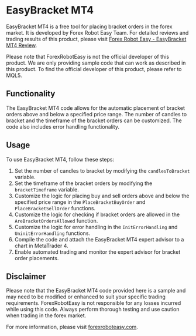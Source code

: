 # EasyBracket MT4

EasyBracket MT4 is a free tool for placing bracket orders in the forex market. It is developed by Forex Robot Easy Team. For detailed reviews and trading results of this product, please visit [Forex Robot Easy - EasyBracket MT4 Review](https://forexroboteasy.com/forex-robot-review/easybracket-mt4-review-free-tool-for-forex-bracket-orders/).

Please note that ForexRobotEasy is not the official developer of this product. We are only providing sample code that can work as described in this product. To find the official developer of this product, please refer to MQL5.

## Functionality

The EasyBracket MT4 code allows for the automatic placement of bracket orders above and below a specified price range. The number of candles to bracket and the timeframe of the bracket orders can be customized. The code also includes error handling functionality.

## Usage

To use EasyBracket MT4, follow these steps:

1. Set the number of candles to bracket by modifying the `candlesToBracket` variable.
2. Set the timeframe of the bracket orders by modifying the `bracketTimeframe` variable.
3. Customize the logic for placing buy and sell orders above and below the specified price range in the `PlaceBracketBuyOrder` and `PlaceBracketSellOrder` functions.
4. Customize the logic for checking if bracket orders are allowed in the `AreBracketOrdersAllowed` function.
5. Customize the logic for error handling in the `InitErrorHandling` and `UninitErrorHandling` functions.
6. Compile the code and attach the EasyBracket MT4 expert advisor to a chart in MetaTrader 4.
7. Enable automated trading and monitor the expert advisor for bracket order placements.

## Disclaimer

Please note that the EasyBracket MT4 code provided here is a sample and may need to be modified or enhanced to suit your specific trading requirements. ForexRobotEasy is not responsible for any losses incurred while using this code. Always perform thorough testing and use caution when trading in the forex market.

For more information, please visit [forexroboteasy.com](https://forexroboteasy.com/).

